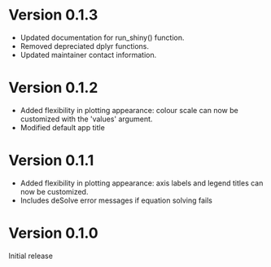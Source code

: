 Version 0.1.3
================

* Updated documentation for run_shiny() function.
* Removed depreciated dplyr functions.
* Updated maintainer contact information.


Version 0.1.2
================

* Added flexibility in plotting appearance: colour scale can now be customized with the 'values' argument.
* Modified default app title


Version 0.1.1
================

* Added flexibility in plotting appearance: axis labels and legend titles can now be customized.
* Includes deSolve error messages if equation solving fails


Version 0.1.0
================

Initial release
